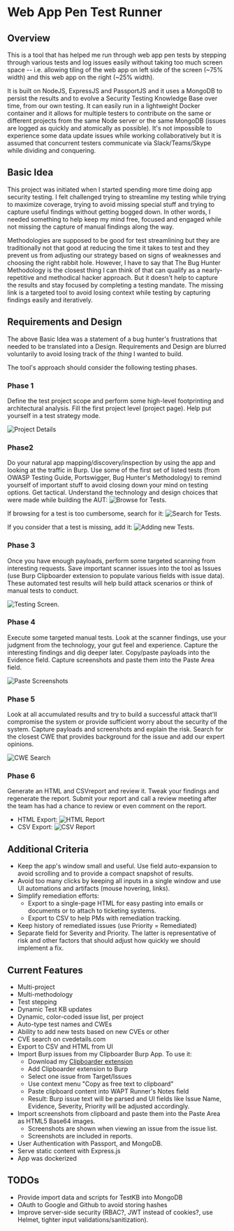 # Web App Pen Test Runner

## Overview

This is a tool that has helped me run through web app pen tests by stepping through various tests and log issues easily without taking too much screen space -- i.e. allowing tiling of the web app on left side of the screen (~75% width) and this web app on the right (~25% width). 

It is built on NodeJS, ExpressJS and PassportJS and it uses a MongoDB to persist the results and to evolve a Security Testing Knowledge Base over time, from our own testing. It can easily run in a lightweight Docker container and it allows for multiple testers to contribute on the same or different projects from the same Node server or the same MongoDB (issues are logged as quickly and atomically as possible). It's not impossible to experience some data update issues while working collaboratively but it is assumed that concurrent testers communicate via Slack/Teams/Skype while dividing and conquering.

## Basic Idea
This project was initiated when I started spending more time doing app security testing. I felt challenged trying to streamline my testing while trying to maximize coverage, trying to avoid missing special stuff and trying to capture useful findings without getting bogged down. In other words, I needed something to help keep my mind free, focused and engaged while not missing the capture of manual findings along the way.

Methodologies are supposed to be good for test streamlining but they are traditionally not that good at reducing the time it takes to test and they prevent us from adjusting our strategy based on signs of weaknesses and choosing the right rabbit hole. However, I have to say that The Bug Hunter Methodology is the closest thing I can think of that can qualify as a nearly-repetitive and methodical hacker approach. But it doesn't help to capture the results and stay focused by completing a testing mandate. The missing link is a targeted tool to avoid losing context while testing by capturing findings easily and iteratively.

## Requirements and Design 
The above Basic Idea was a statement of a bug hunter's frustrations that needed to be translated into a Design. Requirements and Design are blurred voluntarily to avoid losing track of _the thing_ I wanted to build. 

The tool's approach should consider the following testing phases.


### Phase 1 

Define the test project scope and perform some high-level footprinting and architectural analysis. Fill the first project level (project page). Help put yourself in a test strategy mode. 

![Project Details](screenshots/p1.png)


### Phase2

Do your natural app mapping/discovery/inspection by using the app and looking at the traffic in Burp. Use some of the first set of listed tests (from OWASP Testing Guide, Portswigger, Bug Hunter's Methodology) to remind yourself of important stuff to avoid closing down your mind on testing options. Get tactical. Understand the technology and design choices that were made while building the AUT:
![Browse for Tests](screenshots/p2a.png). 

If browsing for a test is too cumbersome, search for it:
![Search for Tests](screenshots/p2b.png). 

If you consider that a test is missing, add it:
![Adding new Tests](screenshots/p2c.png). 


### Phase 3

Once you have enough payloads, perform some targeted scanning from interesting requests. Save important scanner issues into the tool as Issues (use Burp Clipboarder extension to populate various fields with issue data). These automated test results will help build attack scenarios or think of manual tests to conduct.

![Testing Screen](screenshots/p3.png). 



### Phase 4

Execute some targeted manual tests. Look at the scanner findings, use your judgment from the technology, your gut feel and experience. Capture the interesting findings and dig deeper later. Copy/paste payloads into the Evidence field. Capture screenshots and paste them into the Paste Area field.

![Paste Screenshots](screenshots/p4.png)


### Phase 5

Look at all accumulated results and try to build a successful attack that'll compromise the system or provide sufficient worry about the security of the system. Capture payloads and screenshots and explain the risk. Search for the closest CWE that provides background for the issue and add our expert opinions. 

![CWE Search](screenshots/p5.png)


### Phase 6

Generate an HTML and CSVreport and review it. Tweak your findings and regenerate the report. Submit your report and call a review meeting after the team has had a chance to review or even comment on the report.
* HTML Export: ![HTML Report](screenshots/p6a.png)
* CSV Export: ![CSV Report](screenshots/p6b.png)


## Additional Criteria

* Keep the app's window small and useful. Use field auto-expansion to avoid scrolling and to provide a compact snapshot of results.
* Avoid too many clicks by keeping all inputs in a single window and use UI automations and artifacts (mouse hovering, links).
* Simplify remediation efforts:
	* Export to a single-page HTML for easy pasting into emails or documents or to attach to ticketing systems. 
	* Export to CSV to help PMs with remediation tracking.
* Keep history of remediated issues (use Priority = Remediated)
* Separate field for Severity and Priority. The latter is representative of risk and other factors that should adjust how quickly we should implement a fix.

## Current Features
* Multi-project
* Multi-methodology
* Test stepping
* Dynamic Test KB updates
* Dynamic, color-coded issue list, per project
* Auto-type test names and CWEs 
* Ability to add new tests based on new CVEs or other
* CVE search on cvedetails.com
* Export to CSV and HTML from UI
* Import Burp issues from my Clipboarder Burp App. To use it:
    * Download my [Clipboarder extension](https://github.com/jourzero/clipboarder/blob/master/dist/Clipboarder.jar)
    * Add Clipboarder extension to Burp 
    * Select one issue from Target/Issues
    * Use context menu "Copy as free text to clipboard"
    * Paste clipboard content into WAPT Runner's Notes field 
    * Result: Burp issue text will be parsed and UI fields like Issue Name, Evidence, Severity, Priority will be adjusted accordingly.
* Import screenshots from clipboard and paste them into the Paste Area as HTML5 Base64 images. 
    * Screenshots are shown when viewing an issue from the issue list. 
    * Screenshots are included in reports.
* User Authentication with Passport, and MongoDB. 
* Serve static content with Express.js
* App was dockerized

## TODOs
* Provide import data and scripts for TestKB into MongoDB 
* OAuth to Google and Github to avoid storing hashes
* Improve server-side security (RBAC?, JWT instead of cookies?, use Helmet, tighter input validations/sanitization).
